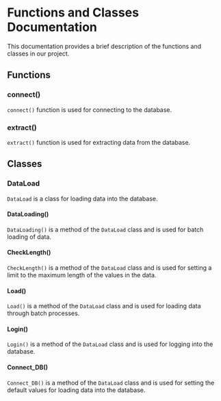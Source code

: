 # Functions and Classes Documentation

This documentation provides a brief description of the functions and classes in our project.

## Functions

### connect()

`connect()` function is used for connecting to the database.

### extract()

`extract()` function is used for extracting data from the database.

## Classes

### DataLoad

`DataLoad` is a class for loading data into the database.

#### DataLoading()

`DataLoading()` is a method of the `DataLoad` class and is used for batch loading of data.

#### CheckLength()

`CheckLength()` is a method of the `DataLoad` class and is used for setting a limit to the maximum length of the values in the data.

#### Load()

`Load()` is a method of the `DataLoad` class and is used for loading data through batch processes.

#### Login()

`Login()` is a method of the `DataLoad` class and is used for logging into the database.

#### Connect_DB()

`Connect_DB()` is a method of the `DataLoad` class and is used for setting the default values for loading data into the database.
